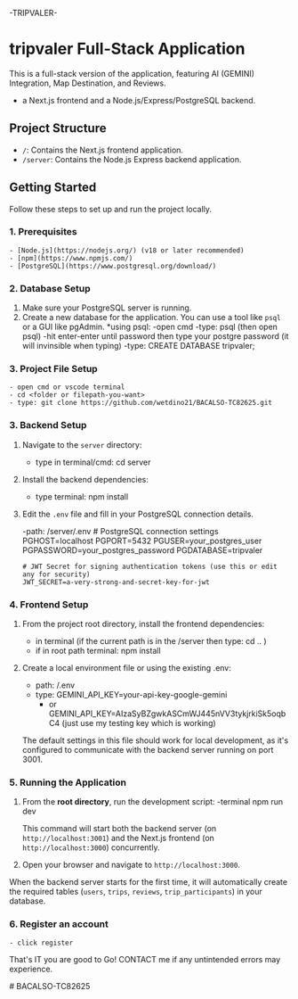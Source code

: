 -TRIPVALER-

# tripvaler Full-Stack Application

This is a full-stack version of the application, featuring AI (GEMINI) Integration, Map Destination, and Reviews.

- a Next.js frontend and a Node.js/Express/PostgreSQL backend.

## Project Structure

- `/`: Contains the Next.js frontend application.
- `/server`: Contains the Node.js Express backend application.

## Getting Started

Follow these steps to set up and run the project locally.

### 1. Prerequisites
    - [Node.js](https://nodejs.org/) (v18 or later recommended)
    - [npm](https://www.npmjs.com/)
    - [PostgreSQL](https://www.postgresql.org/download/)

### 2. Database Setup

1.  Make sure your PostgreSQL server is running.
2.  Create a new database for the application. You can use a tool like `psql` or a GUI like pgAdmin.
    *using psql:
        -open cmd
        -type: psql (then open psql)
        -hit enter-enter until password then type your postgre password (it will invinsible when typing)
        -type: CREATE DATABASE tripvaler;

### 3. Project File Setup
    - open cmd or vscode terminal
    - cd <folder or filepath-you-want>
    - type: git clone https://github.com/wetdino21/BACALSO-TC82625.git

### 3. Backend Setup

1.  Navigate to the `server` directory:
    - type in terminal/cmd: cd server

2.  Install the backend dependencies:
    - type terminal: npm install
    
3.  Edit the `.env` file and fill in your PostgreSQL connection details.

    -path: /server/.env
        # PostgreSQL connection settings
        PGHOST=localhost
        PGPORT=5432
        PGUSER=your_postgres_user
        PGPASSWORD=your_postgres_password
        PGDATABASE=tripvaler

        # JWT Secret for signing authentication tokens (use this or edit any for security)
        JWT_SECRET=a-very-strong-and-secret-key-for-jwt
    

### 4. Frontend Setup

1.  From the project root directory, install the frontend dependencies:
    - in terminal (if the current path is in the /server then type: cd .. )
    - if in root path terminal: npm install
    
2.  Create a local environment file or using the existing .env:
     - path: /.env
     - type: GEMINI_API_KEY=your-api-key-google-gemini 
        - or GEMINI_API_KEY=AIzaSyBZgwkASCmWJ445nVV3tykjrkiSk5oqbC4 (just use my testing key which is working)


    The default settings in this file should work for local development, as it's configured to communicate with the backend server running on port 3001.

### 5. Running the Application

1.  From the **root directory**, run the development script:
    -terminal
        npm run dev
   
    This command will start both the backend server (on `http://localhost:3001`) and the Next.js frontend (on `http://localhost:3000`) concurrently.

2.  Open your browser and navigate to `http://localhost:3000`.

When the backend server starts for the first time, it will automatically create the required tables (`users`, `trips`, `reviews`, `trip_participants`) in your database.

### 6. Register an account
    - click register


 That's IT you are good to Go! CONTACT me if any untintended errors may experience.


#   B A C A L S O - T C 8 2 6 2 5 
 
 